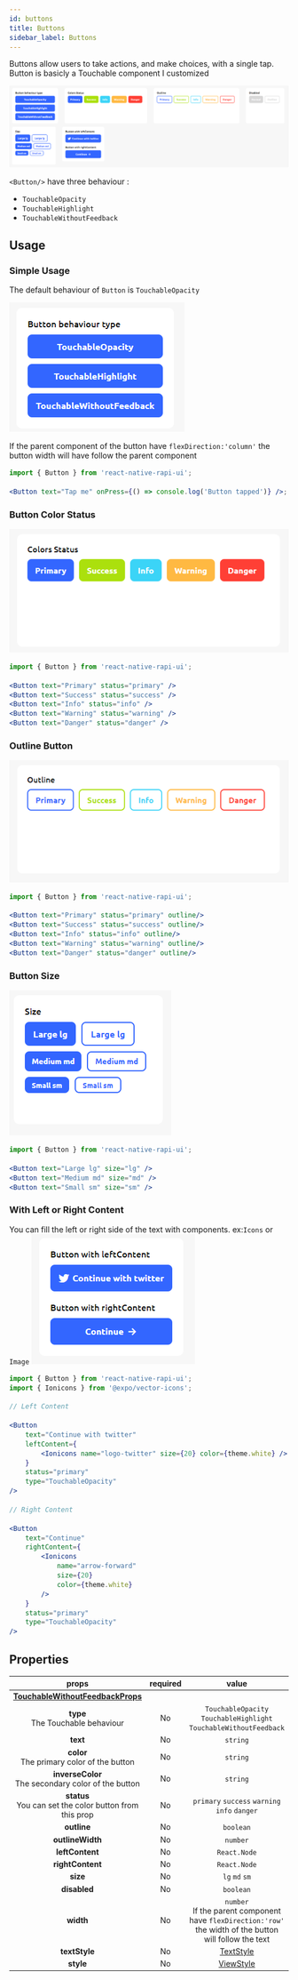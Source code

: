 ```yaml
---
id: buttons
title: Buttons
sidebar_label: Buttons
---
```


Buttons allow users to take actions, and make choices, with a single tap.
Button is basicly a Touchable component I customized

![buttons](./assets/buttons.png)

`<Button/>` have three behaviour :

- `TouchableOpacity`
- `TouchableHighlight`
- `TouchableWithoutFeedback`

## Usage

### Simple Usage

The default behaviour of `Button` is `TouchableOpacity`

![buttonSimple](./assets/buttonSimple.png)

If the parent component of the button have `flexDirection:'column'` the button width will have follow the parent component

```jsx
import { Button } from 'react-native-rapi-ui';

<Button text="Tap me" onPress={() => console.log('Button tapped')} />;
```

### Button Color Status

![buttonStatus](./assets/buttonStatus.png)

```jsx
import { Button } from 'react-native-rapi-ui';

<Button text="Primary" status="primary" />
<Button text="Success" status="success" />
<Button text="Info" status="info" />
<Button text="Warning" status="warning" />
<Button text="Danger" status="danger" />
```

### Outline Button

![outlineButton](./assets/outlineButton.png)

```jsx
import { Button } from 'react-native-rapi-ui';

<Button text="Primary" status="primary" outline/>
<Button text="Success" status="success" outline/>
<Button text="Info" status="info" outline/>
<Button text="Warning" status="warning" outline/>
<Button text="Danger" status="danger" outline/>
```

### Button Size

![buttonSize](./assets/buttonSize.png)

```jsx
import { Button } from 'react-native-rapi-ui';

<Button text="Large lg" size="lg" />
<Button text="Medium md" size="md" />
<Button text="Small sm" size="sm" />

```

### With Left or Right Content

You can fill the left or right side of the text with components. ex:`Icons` or `Image`
![buttonContent](./assets/buttonContent.png)

```jsx
import { Button } from 'react-native-rapi-ui';
import { Ionicons } from '@expo/vector-icons';

// Left Content

<Button
    text="Continue with twitter"
    leftContent={
        <Ionicons name="logo-twitter" size={20} color={theme.white} />
    }
    status="primary"
    type="TouchableOpacity"
/>

// Right Content

<Button
    text="Continue"
    rightContent={
        <Ionicons
            name="arrow-forward"
            size={20}
            color={theme.white}
        />
    }
    status="primary"
    type="TouchableOpacity"
/>
```

## Properties

|                                              props                                               | required |                                                     value                                                     | Default Value      |
| :----------------------------------------------------------------------------------------------: | :------: | :-----------------------------------------------------------------------------------------------------------: | ------------------ |
| **[TouchableWithoutFeedbackProps](https://reactnative.dev/docs/touchablewithoutfeedback#props)** |          |                                                                                                               |                    |
|                              **type** <br/> The Touchable behaviour                              |    No    |                      `TouchableOpacity` `TouchableHighlight` `TouchableWithoutFeedback`                       | `TouchableOpacity` |
|                                             **text**                                             |    No    |                                                   `string`                                                    | `null`             |
|                         **color** <br/> The primary color of the button                          |    No    |                                                   `string`                                                    | #3366FF            |
|                     **inverseColor** <br/> The secondary color of the button                     |    No    |                                                   `string`                                                    | #FFFFFF            |
|                   **status** <br/> You can set the color button from this prop                   |    No    |                                 `primary` `success` `warning` `info` `danger`                                 |                    |
|                                           **outline**                                            |    No    |                                                   `boolean`                                                   | `false`            |
|                                         **outlineWidth**                                         |    No    |                                                   `number`                                                    | 2                  |
|                                         **leftContent**                                          |    No    |                                                 `React.Node`                                                  |                    |
|                                         **rightContent**                                         |    No    |                                                 `React.Node`                                                  |                    |
|                                             **size**                                             |    No    |                                                `lg` `md` `sm`                                                 | `lg`               |
|                                           **disabled**                                           |    No    |                                                   `boolean`                                                   | `false`            |
|                                            **width**                                             |    No    | `number` <br/>If the parent component have `flexDirection:'row'` the width of the button will follow the text |                    |
|                                          **textStyle**                                           |    No    |                          [TextStyle](https://reactnative.dev/docs/text-style-props)                           |                    |
|                                            **style**                                             |    No    |                       [ViewStyle](https://reactnative.dev/docs/view-style-props#props)                        |                    |
